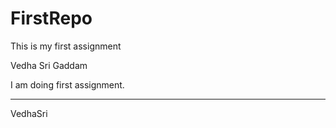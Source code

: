 # FirstRepo
This is my first assignment 

Vedha Sri Gaddam 

I am doing first assignment.<br>
***
VedhaSri
